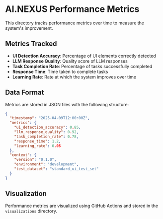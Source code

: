 # AI.NEXUS Performance Metrics

This directory tracks performance metrics over time to measure the system's improvement.

## Metrics Tracked

- **UI Detection Accuracy**: Percentage of UI elements correctly detected
- **LLM Response Quality**: Quality score of LLM responses
- **Task Completion Rate**: Percentage of tasks successfully completed
- **Response Time**: Time taken to complete tasks
- **Learning Rate**: Rate at which the system improves over time

## Data Format

Metrics are stored in JSON files with the following structure:

```json
{
  "timestamp": "2025-04-09T12:00:00Z",
  "metrics": {
    "ui_detection_accuracy": 0.85,
    "llm_response_quality": 0.92,
    "task_completion_rate": 0.78,
    "response_time": 1.2,
    "learning_rate": 0.05
  },
  "context": {
    "version": "0.1.0",
    "environment": "development",
    "test_dataset": "standard_ui_test_set"
  }
}
```

## Visualization

Performance metrics are visualized using GitHub Actions and stored in the `visualizations` directory.

